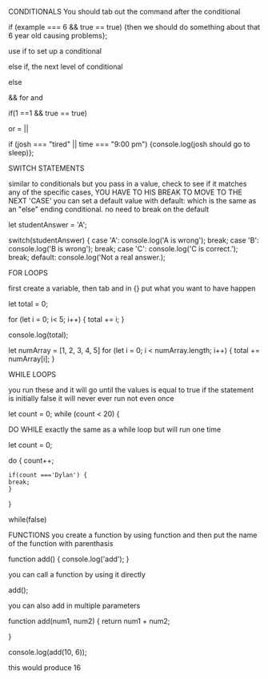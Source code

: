 CONDITIONALS
You should tab out the command after the conditional

if (example === 6 && true == true)
  {then we should do something about that 6 year old causing problems};
 
use if to set up a conditional

else if, the next level of conditional

else

&& for and

if(1 ==1 && true == true)

or = ||

if (josh === "tired" || time === "9:00 pm")
  {console.log(josh should go to sleep)};
  
  
SWITCH STATEMENTS

similar to conditionals but you pass in a value, check to see if it matches any of the specific cases, YOU HAVE TO HIS BREAK TO MOVE TO THE NEXT 'CASE'
you can set a default value with default: which is the same as an "else" ending conditional.  no need to break on the default

let studentAnswer = 'A';

switch(studentAnswer) {
  case 'A':
    console.log('A is wrong');
    break;
  case 'B':
    console.log('B is wrong');
    break;
   case 'C':
     console.log('C is correct.');
     break;
   default:
    console.log('Not a real answer.);
    
    
 FOR LOOPS
 
 first create a variable, then tab and in {} put what you want to have happen
 
 let total = 0;
 
 for (let i = 0; i< 5; i++) {
  total += i;
 }
 
 console.log(total);
 
 let numArray = [1, 2, 3, 4, 5]
 for (let i = 0; i < numArray.length; i++) {
  total += numArray[i];
 }
 
 WHILE LOOPS
 
 you run these and it will go until the values is equal to true
 if the statement is initially false it will never ever run not even once
 
 let count = 0;
 while (count < 20) {
 
 DO WHILE
 exactly the same as a while loop but will run one time
 
 let count = 0;
 
 do {
    count++;
  
    if(count ==='Dylan') {
    break;
    }
 }
 
while(false)

FUNCTIONS
you create a function by using function and then put the name of the function with parenthasis

function add() {
  console.log('add');
}

you can call a function by using it directly

add();

you can also add in multiple parameters

function add(num1, num2) {
  return num1 + num2;

}

console.log(add(10, 6));

this would produce 16
